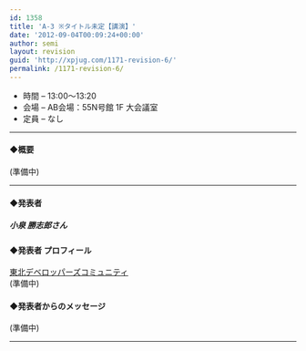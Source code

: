 ```yaml
---
id: 1358
title: 'A-3 ※タイトル未定【講演】'
date: '2012-09-04T00:09:24+00:00'
author: semi
layout: revision
guid: 'http://xpjug.com/1171-revision-6/'
permalink: /1171-revision-6/
---
```


- 時間 – 13:00〜13:20
- 会場 – AB会場：55N号館 1F 大会議室
- 定員 – なし

---

#### ◆概要

(準備中)

---

#### ◆発表者

##### 小泉 勝志郎さん

#### ◆発表者 プロフィール

[東北デベロッパーズコミュニティ](http://tohoku-dev.jp/)  
(準備中)

#### ◆発表者からのメッセージ

(準備中)

---